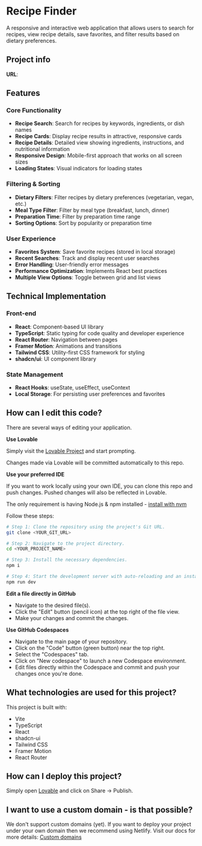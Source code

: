 # Recipe Finder

A responsive and interactive web application that allows users to search for recipes, view recipe details, save favorites, and filter results based on dietary preferences.

## Project info

**URL**: 

## Features

### Core Functionality
- **Recipe Search**: Search for recipes by keywords, ingredients, or dish names
- **Recipe Cards**: Display recipe results in attractive, responsive cards
- **Recipe Details**: Detailed view showing ingredients, instructions, and nutritional information
- **Responsive Design**: Mobile-first approach that works on all screen sizes
- **Loading States**: Visual indicators for loading states

### Filtering & Sorting
- **Dietary Filters**: Filter recipes by dietary preferences (vegetarian, vegan, etc.)
- **Meal Type Filter**: Filter by meal type (breakfast, lunch, dinner)
- **Preparation Time**: Filter by preparation time range
- **Sorting Options**: Sort by popularity or preparation time

### User Experience
- **Favorites System**: Save favorite recipes (stored in local storage)
- **Recent Searches**: Track and display recent user searches
- **Error Handling**: User-friendly error messages
- **Performance Optimization**: Implements React best practices
- **Multiple View Options**: Toggle between grid and list views

## Technical Implementation

### Front-end
- **React**: Component-based UI library
- **TypeScript**: Static typing for code quality and developer experience
- **React Router**: Navigation between pages
- **Framer Motion**: Animations and transitions
- **Tailwind CSS**: Utility-first CSS framework for styling
- **shadcn/ui**: UI component library

### State Management
- **React Hooks**: useState, useEffect, useContext
- **Local Storage**: For persisting user preferences and favorites

## How can I edit this code?

There are several ways of editing your application.

**Use Lovable**

Simply visit the [Lovable Project](https://lovable.dev/projects/8f83fc51-6f59-4273-84d5-8d378ac136b6) and start prompting.

Changes made via Lovable will be committed automatically to this repo.

**Use your preferred IDE**

If you want to work locally using your own IDE, you can clone this repo and push changes. Pushed changes will also be reflected in Lovable.

The only requirement is having Node.js & npm installed - [install with nvm](https://github.com/nvm-sh/nvm#installing-and-updating)

Follow these steps:

```sh
# Step 1: Clone the repository using the project's Git URL.
git clone <YOUR_GIT_URL>

# Step 2: Navigate to the project directory.
cd <YOUR_PROJECT_NAME>

# Step 3: Install the necessary dependencies.
npm i

# Step 4: Start the development server with auto-reloading and an instant preview.
npm run dev
```

**Edit a file directly in GitHub**

- Navigate to the desired file(s).
- Click the "Edit" button (pencil icon) at the top right of the file view.
- Make your changes and commit the changes.

**Use GitHub Codespaces**

- Navigate to the main page of your repository.
- Click on the "Code" button (green button) near the top right.
- Select the "Codespaces" tab.
- Click on "New codespace" to launch a new Codespace environment.
- Edit files directly within the Codespace and commit and push your changes once you're done.

## What technologies are used for this project?

This project is built with:

- Vite
- TypeScript
- React
- shadcn-ui
- Tailwind CSS
- Framer Motion
- React Router

## How can I deploy this project?

Simply open [Lovable](https://lovable.dev/projects/8f83fc51-6f59-4273-84d5-8d378ac136b6) and click on Share -> Publish.

## I want to use a custom domain - is that possible?

We don't support custom domains (yet). If you want to deploy your project under your own domain then we recommend using Netlify. Visit our docs for more details: [Custom domains](https://docs.lovable.dev/tips-tricks/custom-domain/)

